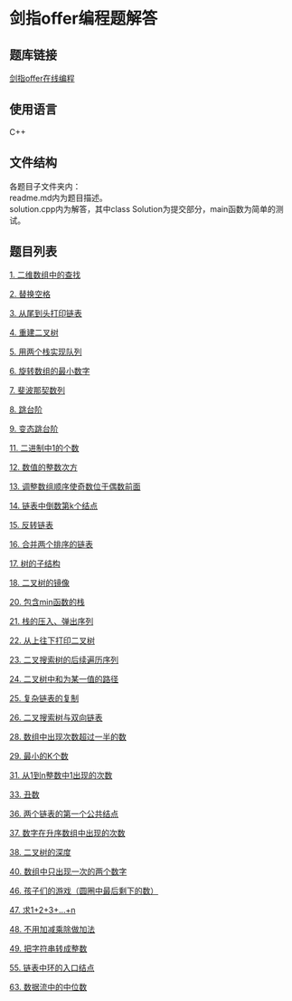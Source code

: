 # 剑指offer编程题解答
## 题库链接
[剑指offer在线编程](https://www.nowcoder.com/ta/coding-interviews)
## 使用语言
C++
## 文件结构
各题目子文件夹内：  
readme.md内为题目描述。  
solution.cpp内为解答，其中class Solution为提交部分，main函数为简单的测试。
## 题目列表
[1. 二维数组中的查找](./JZ%201)

[2. 替换空格](./JZ%202)

[3. 从尾到头打印链表](./JZ%203)

[4. 重建二叉树](./JZ%204)

[5. 用两个栈实现队列](./JZ%205)

[6. 旋转数组的最小数字](./JZ%206)

[7. 斐波那契数列](./JZ%207)

[8. 跳台阶](./JZ%208)

[9. 变态跳台阶](./JZ%209)

[11. 二进制中1的个数](./JZ11)

[12. 数值的整数次方](./JZ12)

[13. 调整数组顺序使奇数位于偶数前面](./JZ13)

[14. 链表中倒数第k个结点](./JZ14)

[15. 反转链表](./JZ15)

[16. 合并两个排序的链表](./JZ16)

[17. 树的子结构](./JZ17)

[18. 二叉树的镜像](./JZ18)

[20. 包含min函数的栈](./JZ20)

[21. 栈的压入、弹出序列](./JZ21)

[22. 从上往下打印二叉树](./JZ22)

[23. 二叉搜索树的后续遍历序列](./JZ23)

[24. 二叉树中和为某一值的路径](./JZ24)

[25. 复杂链表的复制](./JZ25)

[26. 二叉搜索树与双向链表](./JZ26)

[28. 数组中出现次数超过一半的数](./JZ28)

[29. 最小的K个数](./JZ29)

[31. 从1到n整数中1出现的次数](./JZ31)

[33. 丑数](./JZ33)

[36. 两个链表的第一个公共结点](./JZ36)

[37. 数字在升序数组中出现的次数](./JZ37)

[38. 二叉树的深度](./JZ38)

[40. 数组中只出现一次的两个数字](./JZ40)

[46. 孩子们的游戏（圆圈中最后剩下的数）](./JZ46)

[47. 求1+2+3+...+n](./JZ47)

[48. 不用加减乘除做加法](./JZ48)

[49. 把字符串转成整数](./JZ49)

[55. 链表中环的入口结点](./JZ55)

[63. 数据流中的中位数](./JZ63)